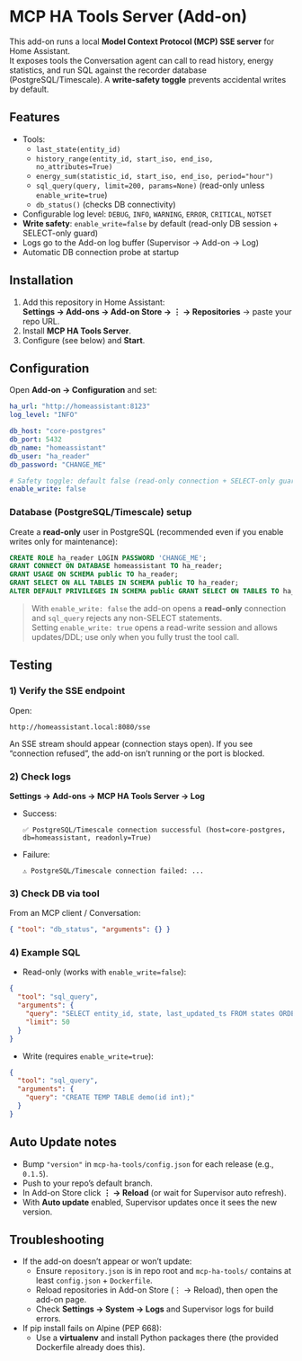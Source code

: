 # MCP HA Tools Server (Add-on)

This add-on runs a local **Model Context Protocol (MCP) SSE server** for Home Assistant.  
It exposes tools the Conversation agent can call to read history, energy statistics, and run SQL against the recorder database (PostgreSQL/Timescale). A **write-safety toggle** prevents accidental writes by default.

## Features
- Tools:
  - `last_state(entity_id)`
  - `history_range(entity_id, start_iso, end_iso, no_attributes=True)`
  - `energy_sum(statistic_id, start_iso, end_iso, period="hour")`
  - `sql_query(query, limit=200, params=None)` (read-only unless `enable_write=true`)
  - `db_status()` (checks DB connectivity)
- Configurable log level: `DEBUG`, `INFO`, `WARNING`, `ERROR`, `CRITICAL`, `NOTSET`
- **Write safety**: `enable_write=false` by default (read-only DB session + SELECT-only guard)
- Logs go to the Add-on log buffer (Supervisor → Add-on → Log)
- Automatic DB connection probe at startup

## Installation
1) Add this repository in Home Assistant:  
   **Settings → Add-ons → Add-on Store → ⋮ → Repositories** → paste your repo URL.  
2) Install **MCP HA Tools Server**.  
3) Configure (see below) and **Start**.

## Configuration
Open **Add-on → Configuration** and set:

```yaml
ha_url: "http://homeassistant:8123"
log_level: "INFO"

db_host: "core-postgres"
db_port: 5432
db_name: "homeassistant"
db_user: "ha_reader"
db_password: "CHANGE_ME"

# Safety toggle: default false (read-only connection + SELECT-only guard)
enable_write: false
```

### Database (PostgreSQL/Timescale) setup
Create a **read-only** user in PostgreSQL (recommended even if you enable writes only for maintenance):

```sql
CREATE ROLE ha_reader LOGIN PASSWORD 'CHANGE_ME';
GRANT CONNECT ON DATABASE homeassistant TO ha_reader;
GRANT USAGE ON SCHEMA public TO ha_reader;
GRANT SELECT ON ALL TABLES IN SCHEMA public TO ha_reader;
ALTER DEFAULT PRIVILEGES IN SCHEMA public GRANT SELECT ON TABLES TO ha_reader;
```

> With `enable_write: false` the add-on opens a **read-only** connection and `sql_query` rejects any non-SELECT statements.  
> Setting `enable_write: true` opens a read-write session and allows updates/DDL; use only when you fully trust the tool call.

## Testing

### 1) Verify the SSE endpoint
Open:
```
http://homeassistant.local:8080/sse
```
An SSE stream should appear (connection stays open). If you see “connection refused”, the add-on isn’t running or the port is blocked.

### 2) Check logs
**Settings → Add-ons → MCP HA Tools Server → Log**  
- Success:
  ```
  ✅ PostgreSQL/Timescale connection successful (host=core-postgres, db=homeassistant, readonly=True)
  ```
- Failure:
  ```
  ⚠️ PostgreSQL/Timescale connection failed: ...
  ```

### 3) Check DB via tool
From an MCP client / Conversation:
```json
{ "tool": "db_status", "arguments": {} }
```

### 4) Example SQL
- Read-only (works with `enable_write=false`):
```json
{
  "tool": "sql_query",
  "arguments": {
    "query": "SELECT entity_id, state, last_updated_ts FROM states ORDER BY last_updated_ts DESC",
    "limit": 50
  }
}
```
- Write (requires `enable_write=true`):
```json
{
  "tool": "sql_query",
  "arguments": {
    "query": "CREATE TEMP TABLE demo(id int);"
  }
}
```

## Auto Update notes
- Bump `"version"` in `mcp-ha-tools/config.json` for each release (e.g., `0.1.5`).
- Push to your repo’s default branch.
- In Add-on Store click **⋮ → Reload** (or wait for Supervisor auto refresh).
- With **Auto update** enabled, Supervisor updates once it sees the new version.

## Troubleshooting
- If the add-on doesn’t appear or won’t update:
  - Ensure `repository.json` is in repo root and `mcp-ha-tools/` contains at least `config.json` + `Dockerfile`.
  - Reload repositories in Add-on Store (⋮ → Reload), then open the add-on page.
  - Check **Settings → System → Logs** and Supervisor logs for build errors.
- If pip install fails on Alpine (PEP 668):
  - Use a **virtualenv** and install Python packages there (the provided Dockerfile already does this).

